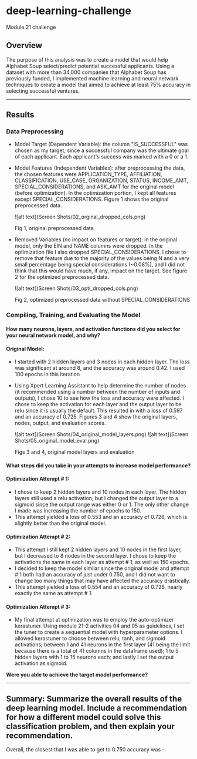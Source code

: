# deep-learning-challenge
Module 21 challenge

## Overview
The purpose of this analysis was to create a model that would help Alphabet Soup select/predict potential successful applicants. Using a dataset with more than 34,000 companies that Alphabet Soup has previously funded, I implemented machine learning and neural network techniques to create a model that aimed to achieve at least 75% accuracy in selecting successful ventures.

-----------------------------------

## Results

### Data Preprocessing
* Model Target (Dependent Variable): the column "IS_SUCCESSFUL" was chosen as my target, since a successful company was the ultimate goal of each applicant. Each applicant's success was marked with a 0 or a 1.
* Model Features (Independent Variables): after preprocessing the data, the chosen features were APPLICATION_TYPE, AFFILIATION, CLASSIFICATION, USE_CASE, ORGANIZATION, STATUS, INCOME_AMT, SPECIAL_CONSIDERATIONS, and ASK_AMT for the original model (before optimization). In the optimization portion, I kept all features except SPECIAL_CONSIDERATIONS. Figure 1 shows the original preprocessed data.
  
  ![alt text](Screen Shots/02_orginal_dropped_cols.png)
  
  Fig 1, original preprocessed data

* Removed Variables (no impact on features or target): in the original model, only the EIN and NAME columns were dropped. In the optimization file I also dropped SPECIAL_CONSIDERATIONS. I chose to remove that feature due to the majority of the values being N and a very small percentage being special considerations (~0.08%), and I did not think that this would have much, if any, impact on the target. See figure 2 for the optimized preprocessed data.

  ![alt text](Screen Shots/03_opti_dropped_cols.png)
  
  Fig 2, optimized preprocessed data without SPECIAL_CONSIDERATIONS

### Compiling, Training, and Evaluating the Model
#### How many neurons, layers, and activation functions did you select for your neural network model, and why?
#### Original Model:
* I started with 2 hidden layers and 3 nodes in each hidden layer. The loss was significant at around 8, and the accuracy was around 0.42. I used 100 epochs in this iteration
* Using Xpert Learning Assistant to help determine the number of nodes (it recommended using a number between the number of inputs and outputs), I chose 10 to see how the loss and accuracy were affected. I chose to keep the activation for each layer and the output layer to be relu since it is usually the default. This resulted in with a loss of 0.597 and an accuracy of 0.725. Figures 3 and 4 show the original layers, nodes, output, and evaluation scores.

  ![alt text](Screen Shots/04_original_model_layers.png)
  ![alt text](Screen Shots/05_original_model_eval.png)
  
  Figs 3 and 4, original model layers and evaluation

#### What steps did you take in your attempts to increase model performance?
#### Optimization Attempt # 1:
* I chose to keep 2 hidden layers and 10 nodes in each layer. The hidden layers still used a relu activation, but I changed the output layer to a sigmoid since the output range was either 0 or 1. The only other change I made was increasing the number of epochs to 150.
* This attempt yielded a loss of 0.553 and an accuracy of 0.726, which is slightly better than the original model.
#### Optimization Attempt # 2:
* This attempt I still kept 2 hidden layers and 10 nodes in the first layer, but I decreased to 8 nodes in the second layer. I chose to keep the activations the same in each layer as attempt # 1, as well as 150 epochs.
* I decided to keep the model similar since the original model and attempt # 1 both had an accuracy of just under 0.750, and I did not want to change too many things that may have affected the accuracy drastically.
* This attempt yielded a loss of 0.554 and an accuracy of 0.726, nearly exactly the same as attempt # 1. 
#### Optimization Attempt # 3:
* My final attempt at optimization was to employ the auto-optimizer kerastuner. Using module 21-2 activities 04 and 05 as guidelines, I set the tuner to create a sequential model with hyperparameter options. I allowed kerastuner to choose between relu, tanh, and sigmoid activations; between 1 and 41 neurons in the first layer (41 being the limit because there is a total of 41 columns in the dataframe used); 1 to 5 hidden layers with 1 to 15 neurons each; and lastly I set the output activation as sigmoid.

**Were you able to achieve the target model performance?**


-----------------------------------
## Summary: Summarize the overall results of the deep learning model. Include a recommendation for how a different model could solve this classification problem, and then explain your recommendation.
Overall, the closest that I was able to get to 0.750 accuracy was -.
